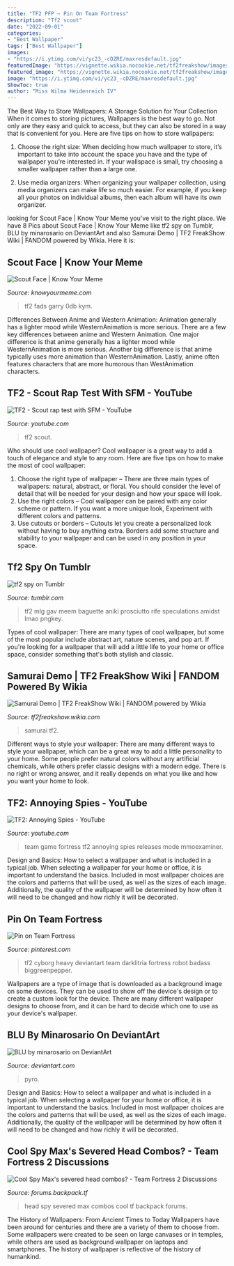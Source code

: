 ```yaml
---
title: "TF2 PFP ~ Pin On Team Fortress"
description: "Tf2 scout"
date: "2022-09-01"
categories:
- "Best Wallpaper"
tags: ["Best Wallpaper"]
images:
- "https://i.ytimg.com/vi/yc23_-cDZRE/maxresdefault.jpg"
featuredImage: "https://vignette.wikia.nocookie.net/tf2freakshow/images/c/c1/Samurai_Demo.png/revision/latest?cb=20151031131426"
featured_image: "https://vignette.wikia.nocookie.net/tf2freakshow/images/c/c1/Samurai_Demo.png/revision/latest?cb=20151031131426"
image: "https://i.ytimg.com/vi/yc23_-cDZRE/maxresdefault.jpg"
ShowToc: true
author: "Miss Wilma Heidenreich IV"
---
```



The Best Way to Store Wallpapers: A Storage Solution for Your Collection
When it comes to storing pictures, Wallpapers is the best way to go. Not only are they easy and quick to access, but they can also be stored in a way that is convenient for you. Here are five tips on how to store wallpapers:
1) Choose the right size: When deciding how much wallpaper to store, it’s important to take into account the space you have and the type of wallpaper you’re interested in. If your wallspace is small, try choosing a smaller wallpaper rather than a large one.

2) Use media organizers: When organizing your wallpaper collection, using media organizers can make life so much easier. For example, if you keep all your photos on individual albums, then each album will have its own organizer.

	

		
looking for Scout Face | Know Your Meme you've visit to the right place. We have 8 Pics about Scout Face | Know Your Meme like tf2 spy on Tumblr, BLU by minarosario on DeviantArt and also Samurai Demo | TF2 FreakShow Wiki | FANDOM powered by Wikia. Here it is:
		
    
## Scout Face | Know Your Meme

<img loading=lazy src="https://i.kym-cdn.com/photos/images/newsfeed/000/486/405/0db.jpg" onerror="this.onerror=null;this.src='https://tse2.mm.bing.net/th?id=OIP.jLkCJLxChGUJdMv8g1f4WgHaGJ&amp;pid=15.1';" alt="Scout Face | Know Your Meme">

_Source: knowyourmeme.com_

>tf2 fads garry 0db kym. 

	

Differences Between Anime and Western Animation: Animation generally has a lighter mood while WesternAnimation is more serious.
There are a few key differences between anime and Western Animation. One major difference is that anime generally has a lighter mood while WesternAnimation is more serious. Another big difference is that anime typically uses more animation than WesternAnimation. Lastly, anime often features characters that are more humorous than WestAnimation characters.

    
## TF2 - Scout Rap Test With SFM - YouTube

<img loading=lazy src="https://i.ytimg.com/vi/9YwjNomAZns/maxresdefault.jpg" onerror="this.onerror=null;this.src='https://tse2.mm.bing.net/th?id=OIP.q4X81q0wjZiqS4KCt_W2wQHaEK&amp;pid=15.1';" alt="TF2 - Scout rap test with SFM - YouTube">

_Source: youtube.com_

>tf2 scout. 

	

Who should use cool wallpaper?
Cool wallpaper is a great way to add a touch of elegance and style to any room. Here are five tips on how to make the most of cool wallpaper: 
1) Choose the right type of wallpaper – There are three main types of wallpapers: natural, abstract, or floral. You should consider the level of detail that will be needed for your design and how your space will look. 
2) Use the right colors – Cool wallpaper can be paired with any color scheme or pattern. If you want a more unique look, Experiment with different colors and patterns. 
3) Use cutouts or borders – Cutouts let you create a personalized look without having to buy anything extra. Borders add some structure and stability to your wallpaper and can be used in any position in your space.

    
## Tf2 Spy On Tumblr

<img loading=lazy src="https://64.media.tumblr.com/6183285e2aa493dabd80ef64c27cc16e/tumblr_inline_pq44ip1CHB1t57yn5_540.png" onerror="this.onerror=null;this.src='https://tse3.mm.bing.net/th?id=OIP.vL2w0wVUdzcppBmkxb1VhgHaE0&amp;pid=15.1';" alt="tf2 spy on Tumblr">

_Source: tumblr.com_

>tf2 mlg gav meem baguette aniki prosciutto rife speculations amidst lmao pngkey. 

	

Types of cool wallpaper:
There are many types of cool wallpaper, but some of the most popular include abstract art, nature scenes, and pop art. If you're looking for a wallpaper that will add a little life to your home or office space, consider something that's both stylish and classic.

    
## Samurai Demo | TF2 FreakShow Wiki | FANDOM Powered By Wikia

<img loading=lazy src="https://vignette.wikia.nocookie.net/tf2freakshow/images/c/c1/Samurai_Demo.png/revision/latest?cb=20151031131426" onerror="this.onerror=null;this.src='https://tse4.mm.bing.net/th?id=OIP.AHL-qU-RX4vpdJ3yglbPdAHaIx&amp;pid=15.1';" alt="Samurai Demo | TF2 FreakShow Wiki | FANDOM powered by Wikia">

_Source: tf2freakshow.wikia.com_

>samurai tf2. 

	

Different ways to style your wallpaper:
There are many different ways to style your wallpaper, which can be a great way to add a little personality to your home. Some people prefer natural colors without any artificial chemicals, while others prefer classic designs with a modern edge. There is no right or wrong answer, and it really depends on what you like and how you want your home to look.

    
## TF2: Annoying Spies - YouTube

<img loading=lazy src="https://i.ytimg.com/vi/yc23_-cDZRE/maxresdefault.jpg" onerror="this.onerror=null;this.src='https://tse1.mm.bing.net/th?id=OIP.d5rmgQ9kRncLX4gK6mxAdQHaEK&amp;pid=15.1';" alt="TF2: Annoying Spies - YouTube">

_Source: youtube.com_

>team game fortress tf2 annoying spies releases mode mmoexaminer. 

	

Design and Basics: How to select a wallpaper and what is included in a typical job.
When selecting a wallpaper for your home or office, it is important to understand the basics. Included in most wallpaper choices are the colors and patterns that will be used, as well as the sizes of each image. Additionally, the quality of the wallpaper will be determined by how often it will need to be changed and how richly it will be decorated.

    
## Pin On Team Fortress

<img loading=lazy src="https://i.pinimg.com/originals/d3/fa/2f/d3fa2f6bb9fceacf574ba65ad4f04d16.jpg" onerror="this.onerror=null;this.src='https://tse4.mm.bing.net/th?id=OIP.GqPuq1nQemB9jSD5XB3LJQHaLk&amp;pid=15.1';" alt="Pin on Team Fortress">

_Source: pinterest.com_

>tf2 cyborg heavy deviantart team darklitria fortress robot badass biggreenpepper. 

	

Wallpapers are a type of image that is downloaded as a background image on some devices. They can be used to show off the device's design or to create a custom look for the device. There are many different wallpaper designs to choose from, and it can be hard to decide which one to use as your device's wallpaper.

    
## BLU By Minarosario On DeviantArt

<img loading=lazy src="https://img00.deviantart.net/12d8/i/2016/131/6/f/taiga_s_fem_pyro_by_minarosario-da240kb.png" onerror="this.onerror=null;this.src='https://tse4.mm.bing.net/th?id=OIP.axSK6Dq40fMcO-Xe91sa5QHaLH&amp;pid=15.1';" alt="BLU by minarosario on DeviantArt">

_Source: deviantart.com_

>pyro. 

	

Design and Basics: How to select a wallpaper and what is included in a typical job.
When selecting a wallpaper for your home or office, it is important to understand the basics. Included in most wallpaper choices are the colors and patterns that will be used, as well as the sizes of each image. Additionally, the quality of the wallpaper will be determined by how often it will need to be changed and how richly it will be decorated.

    
## Cool Spy Max&#039;s Severed Head Combos? - Team Fortress 2 Discussions

<img loading=lazy src="https://forums.backpack.tf/uploads/monthly_2019_04/xd.png.0fe826d2645c0f29ae550bebc253d7ae.png" onerror="this.onerror=null;this.src='https://tse3.mm.bing.net/th?id=OIP.9gCVt36567ANXFmIz2_oYAAAAA&amp;pid=15.1';" alt="Cool Spy Max&#039;s severed head combos? - Team Fortress 2 Discussions">

_Source: forums.backpack.tf_

>head spy severed max combos cool tf backpack forums. 

	

The History of Wallpapers: From Ancient Times to Today
Wallpapers have been around for centuries and there are a variety of them to choose from. Some wallpapers were created to be seen on large canvases or in temples, while others are used as background wallpaper on laptops and smartphones. The history of wallpaper is reflective of the history of humankind.

